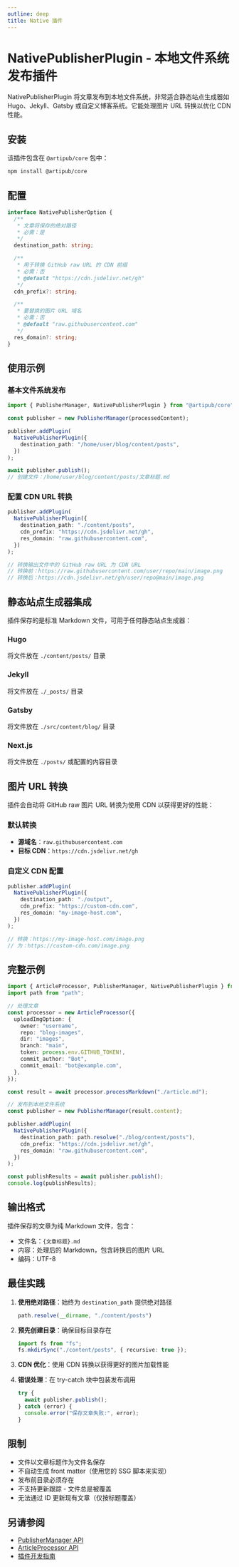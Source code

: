 ```yaml
---
outline: deep
title: Native 插件
---
```


# NativePublisherPlugin - 本地文件系统发布插件

NativePublisherPlugin 将文章发布到本地文件系统，非常适合静态站点生成器如 Hugo、Jekyll、Gatsby 或自定义博客系统。它能处理图片 URL 转换以优化 CDN 性能。

## 安装

该插件包含在 `@artipub/core` 包中：

```bash
npm install @artipub/core
```

## 配置

```ts
interface NativePublisherOption {
  /**
   * 文章将保存的绝对路径
   * 必需：是
   */
  destination_path: string;

  /**
   * 用于转换 GitHub raw URL 的 CDN 前缀
   * 必需：否
   * @default "https://cdn.jsdelivr.net/gh"
   */
  cdn_prefix?: string;

  /**
   * 要替换的图片 URL 域名
   * 必需：否
   * @default "raw.githubusercontent.com"
   */
  res_domain?: string;
}
```

## 使用示例

### 基本文件系统发布

```ts
import { PublisherManager, NativePublisherPlugin } from "@artipub/core";

const publisher = new PublisherManager(processedContent);

publisher.addPlugin(
  NativePublisherPlugin({
    destination_path: "/home/user/blog/content/posts",
  })
);

await publisher.publish();
// 创建文件：/home/user/blog/content/posts/文章标题.md
```

### 配置 CDN URL 转换

```ts
publisher.addPlugin(
  NativePublisherPlugin({
    destination_path: "./content/posts",
    cdn_prefix: "https://cdn.jsdelivr.net/gh",
    res_domain: "raw.githubusercontent.com",
  })
);

// 转换输出文件中的 GitHub raw URL 为 CDN URL
// 转换前：https://raw.githubusercontent.com/user/repo/main/image.png
// 转换后：https://cdn.jsdelivr.net/gh/user/repo@main/image.png
```

## 静态站点生成器集成

插件保存的是标准 Markdown 文件，可用于任何静态站点生成器：

### Hugo
将文件放在 `./content/posts/` 目录

### Jekyll
将文件放在 `./_posts/` 目录

### Gatsby
将文件放在 `./src/content/blog/` 目录

### Next.js
将文件放在 `./posts/` 或配置的内容目录

## 图片 URL 转换

插件会自动将 GitHub raw 图片 URL 转换为使用 CDN 以获得更好的性能：

### 默认转换
- **源域名**：`raw.githubusercontent.com`
- **目标 CDN**：`https://cdn.jsdelivr.net/gh`

### 自定义 CDN 配置

```ts
publisher.addPlugin(
  NativePublisherPlugin({
    destination_path: "./output",
    cdn_prefix: "https://custom-cdn.com",
    res_domain: "my-image-host.com",
  })
);

// 转换：https://my-image-host.com/image.png
// 为：https://custom-cdn.com/image.png
```

## 完整示例

```ts
import { ArticleProcessor, PublisherManager, NativePublisherPlugin } from "@artipub/core";
import path from "path";

// 处理文章
const processor = new ArticleProcessor({
  uploadImgOption: {
    owner: "username",
    repo: "blog-images",
    dir: "images",
    branch: "main",
    token: process.env.GITHUB_TOKEN!,
    commit_author: "Bot",
    commit_email: "bot@example.com",
  },
});

const result = await processor.processMarkdown("./article.md");

// 发布到本地文件系统
const publisher = new PublisherManager(result.content);

publisher.addPlugin(
  NativePublisherPlugin({
    destination_path: path.resolve("./blog/content/posts"),
    cdn_prefix: "https://cdn.jsdelivr.net/gh",
    res_domain: "raw.githubusercontent.com",
  })
);

const publishResults = await publisher.publish();
console.log(publishResults);
```

## 输出格式

插件保存的文章为纯 Markdown 文件，包含：
- 文件名：`{文章标题}.md`
- 内容：处理后的 Markdown，包含转换后的图片 URL
- 编码：UTF-8

## 最佳实践

1. **使用绝对路径**：始终为 `destination_path` 提供绝对路径
   ```ts
   path.resolve(__dirname, "./content/posts")
   ```

2. **预先创建目录**：确保目标目录存在
   ```ts
   import fs from "fs";
   fs.mkdirSync("./content/posts", { recursive: true });
   ```

3. **CDN 优化**：使用 CDN 转换以获得更好的图片加载性能

4. **错误处理**：在 try-catch 块中包装发布调用
   ```ts
   try {
     await publisher.publish();
   } catch (error) {
     console.error("保存文章失败:", error);
   }
   ```

## 限制

- 文件以文章标题作为文件名保存
- 不自动生成 front matter（使用您的 SSG 脚本来实现）
- 发布前目录必须存在
- 不支持更新跟踪 - 文件总是被覆盖
- 无法通过 ID 更新现有文章（仅按标题覆盖）

## 另请参阅

- [PublisherManager API](../publisher.md)
- [ArticleProcessor API](../processor.md)
- [插件开发指南](./custom.md)